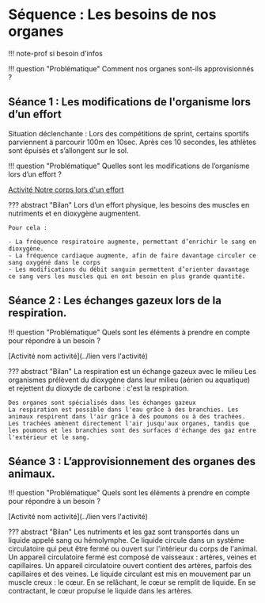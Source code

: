 # Séquence : Les besoins de nos organes

!!! note-prof
    si besoin d'infos


!!! question "Problématique"
    Comment nos organes sont-ils approvisionnés ? 

    



## Séance 1 : Les modifications de l'organisme lors d’un effort

Situation déclenchante : Lors des compétitions de sprint, certains sportifs parviennent à parcourir 100m en 10sec. Après ces 10 secondes, les athlètes sont épuisés et s’allongent sur le sol.

!!! question "Problématique"
    Quelles sont les modifications de l’organisme lors d’un effort ?

[Activité Notre corps lors d'un effort](../effortsPhysiques)




??? abstract "Bilan"
    Lors d’un effort physique, les besoins des muscles en nutriments et en dioxygène augmentent.


    Pour cela :

    - La fréquence respiratoire augmente, permettant d’enrichir le sang en dioxygène.
    - La fréquence cardiaque augmente, afin de faire davantage circuler ce sang oxygéné dans le corps
    - Les modifications du débit sanguin permettent d’orienter davantage ce sang vers les muscles qui en ont besoin en plus grande quantité.


## Séance 2 : Les échanges gazeux lors de la respiration.

!!! question "Problématique"
    Quels sont les éléments à prendre en compte pour répondre à un besoin ?
    
[Activité nom activité](../lien vers l'activité)




??? abstract "Bilan"
    La respiration est un échange gazeux avec le milieu
    Les organismes prélèvent du dioxygène dans leur milieu (aérien ou aquatique) et rejettent du dioxyde de carbone : c'est la respiration.

    Des organes sont spécialisés dans les échanges gazeux
    La respiration est possible dans l'eau grâce à des branchies. Les animaux respirent dans l'air grâce à des poumons ou à des trachées.
    Les trachées amènent directement l'air jusqu'aux organes, tandis que les poumons et les branchies sont des surfaces d'échange des gaz entre l'extérieur et le sang.


## Séance 3 : L’approvisionnement des organes des animaux.

!!! question "Problématique"
    Quels sont les éléments à prendre en compte pour répondre à un besoin ?
    
[Activité nom activité](../lien vers l'activité)










??? abstract "Bilan"
    Les nutriments et les gaz sont transportés dans un liquide appelé sang ou hémolymphe.
    Ce liquide circule dans un système circulatoire qui peut être fermé ou ouvert sur l'intérieur du corps de l'animal.
    Un appareil circulatoire fermé est composé de vaisseaux : artères, veines et capillaires. Un appareil circulatoire ouvert contient des artères, parfois des capillaires et des veines.
    Le liquide circulant est mis en mouvement par un muscle creux : le cœur.
    En se relâchant, le cœur se remplit de liquide. En se contractant, le cœur propulse le liquide dans les artères.

<div style="page-break-after: always;"></div>

